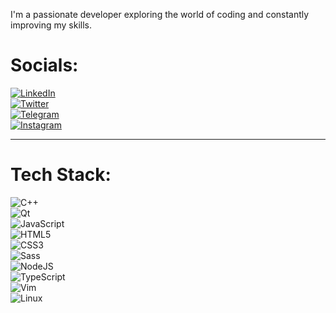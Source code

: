 I'm a passionate developer exploring the world of coding and constantly improving my skills.

# Socials:
[![LinkedIn](https://img.shields.io/badge/LinkedIn-%230077B5.svg?style=flat&logo=linkedin&logoColor=white)](https://linkedin.com/in/mehusseinio)  
[![Twitter](https://img.shields.io/badge/Twitter-%231DA1F2.svg?style=flat&logo=twitter&logoColor=white)](https://twitter.com/mehusseinio)  
[![Telegram](https://img.shields.io/badge/Telegram-%230077B5.svg?style=flat&logo=telegram&logoColor=white)](https://t.me/h2stuff)  
[![Instagram](https://img.shields.io/badge/Instagram-%23E4405F.svg?style=flat&logo=instagram&logoColor=white)](https://instagram.com/herrhusen)  

---

# Tech Stack:
![C++](https://img.shields.io/badge/c++-%2300599C.svg?style=flat&logo=c%2B%2B&logoColor=white)  
![Qt](https://img.shields.io/badge/Qt-%23841F27.svg?style=flat&logo=qt&logoColor=white)  
![JavaScript](https://img.shields.io/badge/javascript-%23323330.svg?style=flat&logo=javascript&logoColor=%23F7DF1E)  
![HTML5](https://img.shields.io/badge/html5-%23E34F26.svg?style=flat&logo=html5&logoColor=white)  
![CSS3](https://img.shields.io/badge/css3-%231572B6.svg?style=flat&logo=css3&logoColor=white)  
![Sass](https://img.shields.io/badge/Sass-%23CC6699.svg?style=flat&logo=sass&logoColor=white)  
![NodeJS](https://img.shields.io/badge/node.js-6DA55F?style=flat&logo=node.js&logoColor=white)  
![TypeScript](https://img.shields.io/badge/typescript-%23007ACC.svg?style=flat&logo=typescript&logoColor=white)  
![Vim](https://img.shields.io/badge/Vim-%23019733.svg?style=flat&logo=vim&logoColor=white)  
![Linux](https://img.shields.io/badge/Linux-%23FCC624.svg?style=flat&logo=linux&logoColor=black)  

